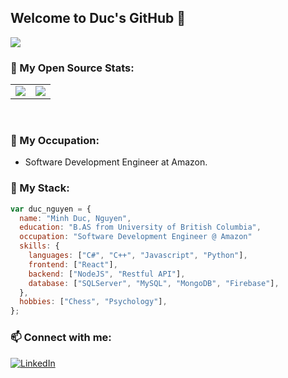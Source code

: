 ## Welcome to Duc's GitHub 👋

<p align="left">
	<a href="https://github.com/minhducubc97">
		<img src="https://komarev.com/ghpvc/?username=minhducubc97">
	</a>
</p>

### 👤 My Open Source Stats:

<table>
	<tr>
		<td>
			<img src="https://i.pinimg.com/originals/97/87/77/978777f3dbbe42ed7be1b3c09912ca6c.gif"/>
		</td>
		<td>
			<img src="https://github-readme-stats.vercel.app/api?username=minhducubc97&theme=outrun&show_icons=true" />
		</td>
	</tr>
</table>
<br/>

### 🤔 My Occupation:

- Software Development Engineer at Amazon.

### 💭 My Stack:

```js
var duc_nguyen = {
  name: "Minh Duc, Nguyen",
  education: "B.AS from University of British Columbia",
  occupation: "Software Development Engineer @ Amazon"
  skills: {
    languages: ["C#", "C++", "Javascript", "Python"],
    frontend: ["React"],
    backend: ["NodeJS", "Restful API"],
    database: ["SQLServer", "MySQL", "MongoDB", "Firebase"],
  },
  hobbies: ["Chess", "Psychology"],
};
```

### 📫 Connect with me: 
[![LinkedIn](https://img.shields.io/badge/%20-LinkedIn-black?color=14171A&labelColor=212121&logo=linkedin&logoColor=blue)](https://www.linkedin.com/in/duc-nguyen-096881130/)
